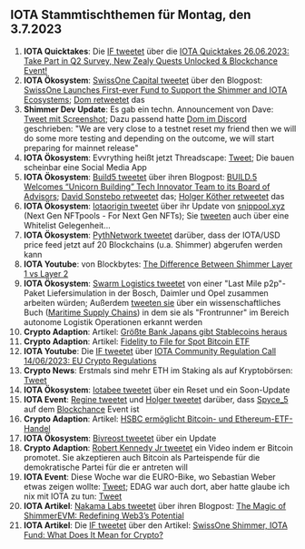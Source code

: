 ## IOTA Stammtischthemen für Montag, den 3.7.2023

1. **IOTA Quicktakes**: Die [IF tweetet](https://twitter.com/iota/status/1673254903832096769?s=20) über die [IOTA Quicktakes 26.06.2023: Take Part in Q2 Survey, New Zealy Quests Unlocked & Blockchance Event!](https://www.youtube.com/watch?v=QXPMVmsCBu8)
2. **IOTA Ökosystem**: [SwissOne Capital tweetet](https://twitter.com/Swissonecapital/status/1673677555235278849?s=20) über den Blogpost: [SwissOne Launches First-ever Fund to Support the Shimmer and IOTA Ecosystems](https://www.prunderground.com/swissone-launches-first-ever-fund-to-support-the-shimmer-and-iota-ecosystems/00311351/); [Dom retweetet](https://twitter.com/DomSchiener/status/1673729851323301896?s=20) das
3. **Shimmer Dev Update**: Es gab ein techn. Announcement von Dave: [Tweet mit Screenshot](https://twitter.com/Vrom14286662/status/1673715411123073025?s=20); Dazu passend hatte [Dom im Discord](https://discord.com/channels/397872799483428865/397872799483428867/1123188939101061130) geschrieben: "We are very close to a testnet reset my friend  then we will do some more testing and depending on the outcome, we will start preparing for mainnet release"
4. **IOTA Ökosystem**: Evvrything heißt jetzt Threadscape: [Tweet](https://twitter.com/7hreadscape/status/1673683927658012673?s=20); Die bauen scheinbar eine Social Media App
5. **IOTA Ökosystem**: [Build5 tweetet](https://twitter.com/build5tech/status/1673567947128979459?s=20) über ihren Blogpost: [BUILD.5 Welcomes “Unicorn Building” Tech Innovator Team to its Board of Advisors](https://build5.com/blog/unicorn-building/); [David Sonstebo retweetet](https://twitter.com/DavidSonstebo/status/1663469885257555968?s=20) das; [Holger Köther retweetet](https://twitter.com/HolgerKoether/status/1663454777781436416?s=20) das
6. **IOTA Ökosystem**: [Iotaorigin tweetet](https://twitter.com/snippool/status/1673758017198628877?s=20) über ihr Update von [snippool.xyz](https://www.snippool.xyz/) (Next Gen NFTpools - For Next Gen NFTs); Sie [tweeten](https://twitter.com/snippool/status/1673632741257084928?s=20) auch über eine Whitelist Gelegenheit...
7. **IOTA Ökosystem**: [PythNetwork tweetet](https://twitter.com/PythNetwork/status/1673330560163360768?s=20) darüber, dass der IOTA/USD price feed jetzt auf 20 Blockchains (u.a. Shimmer) abgerufen werden kann
8. **IOTA Youtube**: von Blockbytes: [The Difference Between Shimmer Layer 1 vs Layer 2](https://www.youtube.com/watch?v=Ml3fAq6g62o)
9. **IOTA Ökosystem**: [Swarm Logistics tweetet](https://twitter.com/SwarmLogistics/status/1673313832196886530?s=20) von einer "Last Mile p2p"-Paket Liefersimulation in der Bosch, Daimler und Opel zusammen arbeiten würden; Außerdem [tweeten sie](https://twitter.com/SwarmLogistics/status/1673741531465891846?s=20) über ein wissenschaftliches Buch ([Maritime Supply Chains](https://www.sciencedirect.com/book/9780128184219/maritime-supply-chains)) in dem sie als "Frontrunner" im Bereich autonome Logistik Operationen erkannt werden
10. **Crypto Adaption**: Artikel: [Größte Bank Japans gibt Stablecoins heraus](https://bitcoinblog.de/2023/06/27/groesste-bank-japans-gibt-stablecoins-heraus/)
11. **Crypto Adaption**: Artikel: [Fidelity to File for Spot Bitcoin ETF](https://watcher.guru/news/fidelity-to-file-for-spot-bitcoin-etf)
12. **IOTA Youtube**: Die [IF tweetet](https://twitter.com/iota/status/1673783265994371076?s=20) über [IOTA Community Regulation Call 14/06/2023: EU Crypto Regulations](https://www.youtube.com/watch?v=VfRp89KBbRI)
13. **Crypto News**: Erstmals sind mehr ETH im Staking als auf Kryptobörsen: [Tweet](https://twitter.com/LeonWaidmann/status/1673663555772596226?s=20)
14. **IOTA Ökosystem**: [Iotabee tweetet](https://twitter.com/iotabee/status/1673584937306320898?s=20) über ein Reset und ein Soon-Update
15. **IOTA Event**: [Regine tweetet](https://twitter.com/Energine/status/1673301015167131650?s=20) und [Holger tweetet](https://twitter.com/HolgerKoether/status/1673745656018771968?s=20) darüber, dass [Spyce_5](https://twitter.com/SPYCE_5) auf dem [Blockchance](https://twitter.com/Blockchance_) Event ist
16. **Crypto Adaption**: Artikel: [HSBC ermöglicht Bitcoin- und Ethereum-ETF-Handel](https://www.btc-echo.de/schlagzeilen/bitcoin-und-co-hsbc-ermoeglicht-handel-mit-krypto-etfs-166633/)
17. **IOTA Ökosystem**: [Bivreost tweetet](https://twitter.com/bivreost/status/1673444857602293761?s=20) über ein Update
18. **Crypto Adaption**: [Robert Kennedy Jr tweetet](https://twitter.com/RobertKennedyJr/status/1673812201457479681?s=20) ein Video indem er Bitcoin promotet. Sie akzeptieren auch Bitcoin als Parteispende für die demokratische Partei für die er antreten will
19. **IOTA Event**: Diese Woche war die EURO-Bike, wo Sebastian Weber etwas zeigen wollte: [Tweet](https://twitter.com/Sebasti65365174/status/1671388303633907712?s=20); EDAG war auch dort, aber hatte glaube ich nix mit IOTA zu tun: [Tweet](https://twitter.com/EDAGGroup/status/1672214192227532802?s=20)
20. **IOTA Artikel**: [Nakama Labs tweetet](https://twitter.com/Nakama_Labs/status/1673956259006144513?s=20) über ihren Blogpost: [The Magic of ShimmerEVM: Redefining Web3’s Potential](https://medium.com/@NakamaLabs/the-magic-of-shimmerevm-redefining-web3s-potential-b0c0be3149c4)
21. **IOTA Artikel**: Die [IF tweetet](https://twitter.com/iota/status/1673994656344858625?s=20) über den Artikel: [SwissOne Shimmer, IOTA Fund: What Does It Mean for Crypto?](https://dailycoin.com/swissone-shimmer-iota-fund-what-it-mean-for-crypto/)
